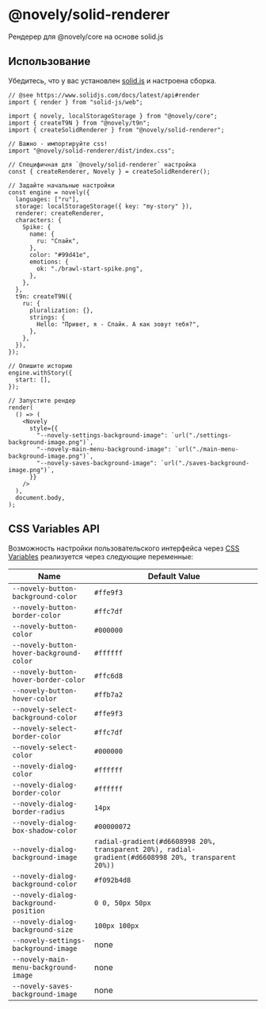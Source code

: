 # @novely/solid-renderer

Рендерер для @novely/core на основе solid.js

## Использование

Убедитесь, что у вас установлен [solid.js](https://www.solidjs.com/) и настроена сборка.

```tsx
// @see https://www.solidjs.com/docs/latest/api#render
import { render } from "solid-js/web";

import { novely, localStorageStorage } from "@novely/core";
import { createT9N } from "@novely/t9n";
import { createSolidRenderer } from "@novely/solid-renderer";

// Важно - импортируйте css!
import "@novely/solid-renderer/dist/index.css";

// Специфичная для `@novely/solid-renderer` настройка
const { createRenderer, Novely } = createSolidRenderer();

// Задайте начальные настройки
const engine = novely({
  languages: ["ru"],
  storage: localStorageStorage({ key: "my-story" }),
  renderer: createRenderer,
  characters: {
    Spike: {
      name: {
        ru: "Спайк",
      },
      color: "#99d41e",
      emotions: {
        ok: "./brawl-start-spike.png",
      },
    },
  },
  t9n: createT9N({
    ru: {
      pluralization: {},
      strings: {
        Hello: "Привет, я - Спайк. А как зовут тебя?",
      },
    },
  }),
});

// Опишите историю
engine.withStory({
  start: [],
});

// Запустите рендер
render(
  () => (
    <Novely
      style={{
        "--novely-settings-background-image": `url("./settings-background-image.png")`,
        "--novely-main-menu-background-image": `url("./main-menu-background-image.png")`,
        "--novely-saves-background-image": `url("./saves-background-image.png")`,
      }}
    />
  ),
  document.body,
);
```

## CSS Variables API

Возможность настройки пользовательского интерфейса через [CSS Variables](https://developer.mozilla.org/en-US/docs/Web/CSS/Using_CSS_custom_properties) реализуется через следующие переменные:

| Name                                     | Default Value                                                                                       |
| ---------------------------------------- | --------------------------------------------------------------------------------------------------- |
| `--novely-button-background-color`       | `#ffe9f3`                                                                                           |
| `--novely-button-border-color`           | `#ffc7df`                                                                                           |
| `--novely-button-color`                  | `#000000`                                                                                           |
| `--novely-button-hover-background-color` | `#ffffff`                                                                                           |
| `--novely-button-hover-border-color`     | `#ffc6d8`                                                                                           |
| `--novely-button-hover-color`            | `#ffb7a2`                                                                                           |
| `--novely-select-background-color`       | `#ffe9f3`                                                                                           |
| `--novely-select-border-color`           | `#ffc7df`                                                                                           |
| `--novely-select-color`                  | `#000000`                                                                                           |
| `--novely-dialog-color`                  | `#ffffff`                                                                                           |
| `--novely-dialog-border-color`           | `#ffffff`                                                                                           |
| `--novely-dialog-border-radius`          | `14px`                                                                                              |
| `--novely-dialog-box-shadow-color`       | `#00000072`                                                                                         |
| `--novely-dialog-background-image`       | `radial-gradient(#d6608998 20%, transparent 20%), radial-gradient(#d6608998 20%, transparent 20%))` |
| `--novely-dialog-background-color`       | `#f092b4d8`                                                                                         |
| `--novely-dialog-background-position`    | `0 0, 50px 50px`                                                                                    |
| `--novely-dialog-background-size`        | `100px 100px`                                                                                       |
| `--novely-settings-background-image`     | none                                                                                                |
| `--novely-main-menu-background-image`    | none                                                                                                |
| `--novely-saves-background-image`        | none                                                                                                |
